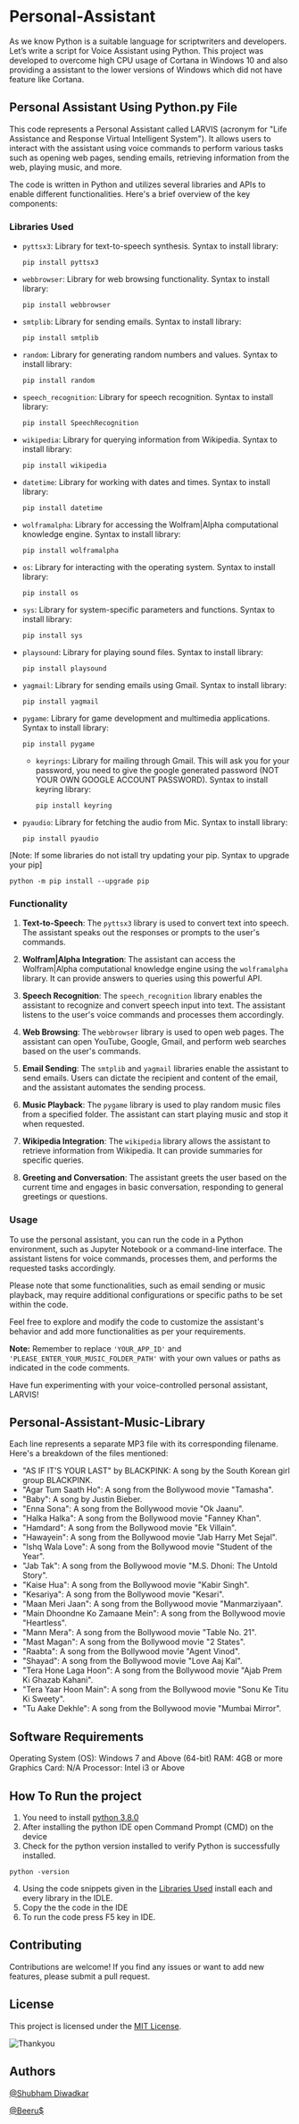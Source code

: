 # Personal-Assistant
As we know Python is a suitable language for scriptwriters and developers. Let’s write a script for Voice Assistant using Python. This project was developed to overcome high CPU usage of Cortana in Windows 10 and also providing a assistant to the lower versions of Windows which did not have feature like Cortana.

## Personal Assistant Using Python.py File

This code represents a Personal Assistant called LARVIS (acronym for "Life Assistance and Response Virtual Intelligent System"). It allows users to interact with the assistant using voice commands to perform various tasks such as opening web pages, sending emails, retrieving information from the web, playing music, and more.

The code is written in Python and utilizes several libraries and APIs to enable different functionalities. Here's a brief overview of the key components:

### Libraries Used
- `pyttsx3`: Library for text-to-speech synthesis.
  Syntax to install library:
  
  ```
  pip install pyttsx3
  ```
- `webbrowser`: Library for web browsing functionality.
  Syntax to install library:
  
  ```
  pip install webbrowser
  ```
- `smtplib`: Library for sending emails.
  Syntax to install library:
  
  ```
  pip install smtplib
  ```
- `random`: Library for generating random numbers and values.
  Syntax to install library:
  
  ```
  pip install random
  ```
- `speech_recognition`: Library for speech recognition.
  Syntax to install library:
  
  ```
  pip install SpeechRecognition
  ```
- `wikipedia`: Library for querying information from Wikipedia.
  Syntax to install library:
  
  ```
  pip install wikipedia
  ```
- `datetime`: Library for working with dates and times.
  Syntax to install library:
  
  ```
  pip install datetime
  ```
- `wolframalpha`: Library for accessing the Wolfram|Alpha computational knowledge engine.
  Syntax to install library:
  
  ```
  pip install wolframalpha
  ```
- `os`: Library for interacting with the operating system.
  Syntax to install library:
  
  ```
  pip install os
  ```
- `sys`: Library for system-specific parameters and functions.
  Syntax to install library:
  
  ```
  pip install sys
  ```
- `playsound`: Library for playing sound files.
  Syntax to install library:
  
  ```
  pip install playsound
  ```
- `yagmail`: Library for sending emails using Gmail.
  Syntax to install library:
  
  ```
  pip install yagmail
  ```
- `pygame`: Library for game development and multimedia applications.
  Syntax to install library:
  
  ```
  pip install pygame
  ```
  
  - `keyrings`: Library for mailing through Gmail. This will ask you for your password, you need to give the google generated password (NOT YOUR OWN GOOGLE ACCOUNT PASSWORD).
    Syntax to install keyring library:
    ```
    pip install keyring
    ```
 - `pyaudio`: Library for fetching the audio from Mic.
   Syntax to install library:
   ```
   pip install pyaudio
   ```
[Note: If some libraries do not istall try updating your pip.
Syntax to upgrade your pip]
```
python -m pip install --upgrade pip
```

### Functionality
1. **Text-to-Speech**: The `pyttsx3` library is used to convert text into speech. The assistant speaks out the responses or prompts to the user's commands.

2. **Wolfram|Alpha Integration**: The assistant can access the Wolfram|Alpha computational knowledge engine using the `wolframalpha` library. It can provide answers to queries using this powerful API.

3. **Speech Recognition**: The `speech_recognition` library enables the assistant to recognize and convert speech input into text. The assistant listens to the user's voice commands and processes them accordingly.

4. **Web Browsing**: The `webbrowser` library is used to open web pages. The assistant can open YouTube, Google, Gmail, and perform web searches based on the user's commands.

5. **Email Sending**: The `smtplib` and `yagmail` libraries enable the assistant to send emails. Users can dictate the recipient and content of the email, and the assistant automates the sending process.

6. **Music Playback**: The `pygame` library is used to play random music files from a specified folder. The assistant can start playing music and stop it when requested.

7. **Wikipedia Integration**: The `wikipedia` library allows the assistant to retrieve information from Wikipedia. It can provide summaries for specific queries.

8. **Greeting and Conversation**: The assistant greets the user based on the current time and engages in basic conversation, responding to general greetings or questions.

### Usage
To use the personal assistant, you can run the code in a Python environment, such as Jupyter Notebook or a command-line interface. The assistant listens for voice commands, processes them, and performs the requested tasks accordingly.

Please note that some functionalities, such as email sending or music playback, may require additional configurations or specific paths to be set within the code.

Feel free to explore and modify the code to customize the assistant's behavior and add more functionalities as per your requirements.

**Note:** Remember to replace `'YOUR_APP_ID'` and `'PLEASE_ENTER_YOUR_MUSIC_FOLDER_PATH'` with your own values or paths as indicated in the code comments.

Have fun experimenting with your voice-controlled personal assistant, LARVIS!

## Personal-Assistant-Music-Library

Each line represents a separate MP3 file with its corresponding filename. Here's a breakdown of the files mentioned:

- "AS IF IT'S YOUR LAST" by BLACKPINK: A song by the South Korean girl group BLACKPINK.
- "Agar Tum Saath Ho": A song from the Bollywood movie "Tamasha".
- "Baby": A song by Justin Bieber.
- "Enna Sona": A song from the Bollywood movie "Ok Jaanu".
- "Halka Halka": A song from the Bollywood movie "Fanney Khan".
- "Hamdard": A song from the Bollywood movie "Ek Villain".
- "Hawayein": A song from the Bollywood movie "Jab Harry Met Sejal".
- "Ishq Wala Love": A song from the Bollywood movie "Student of the Year".
- "Jab Tak": A song from the Bollywood movie "M.S. Dhoni: The Untold Story".
- "Kaise Hua": A song from the Bollywood movie "Kabir Singh".
- "Kesariya": A song from the Bollywood movie "Kesari".
- "Maan Meri Jaan": A song from the Bollywood movie "Manmarziyaan".
- "Main Dhoondne Ko Zamaane Mein": A song from the Bollywood movie "Heartless".
- "Mann Mera": A song from the Bollywood movie "Table No. 21".
- "Mast Magan": A song from the Bollywood movie "2 States".
- "Raabta": A song from the Bollywood movie "Agent Vinod".
- "Shayad": A song from the Bollywood movie "Love Aaj Kal".
- "Tera Hone Laga Hoon": A song from the Bollywood movie "Ajab Prem Ki Ghazab Kahani".
- "Tera Yaar Hoon Main": A song from the Bollywood movie "Sonu Ke Titu Ki Sweety".
- "Tu Aake Dekhle": A song from the Bollywood movie "Mumbai Mirror".

## Software Requirements
Operating System (OS): Windows 7 and Above (64-bit)
RAM: 4GB or more
Graphics Card: N/A
Processor: Intel i3 or Above

## How To Run the project
1. You need to install [python 3.8.0](https://www.python.org/downloads/release/python-380/)
2. After installing the python IDE open Command Prompt (CMD) on the device
3. Check for the python version installed to verify Python is successfully installed.
  
  ```
  python -version
  ```
  
4. Using the code snippets given in the [Libraries Used](#libraries-used) install each and every library in the IDLE.
5. Copy the the code in the IDE
6. To run the code press F5 key in IDE.

## Contributing

Contributions are welcome! If you find any issues or want to add new features, please submit a pull request.

## License

This project is licensed under the [MIT License](LICENSE).

![Thankyou](https://github.com/Shubham-Diwadkar/Personal-Assistant/assets/125255910/408c557b-233d-4992-903a-e707e70a971d)

## Authors
[@Shubham Diwadkar](https://github.com/Shubham-Diwadkar)

[@Beeru$](https://github.com/Darshan0902)
